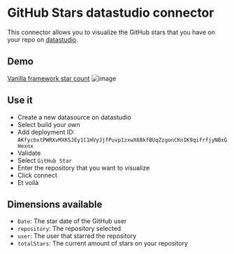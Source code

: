 # GitHub Stars datastudio connector

This connector allows you to visualize the GitHub stars that you have on your repo on [datastudio](https://datastudio.google.com/).

## Demo

[Vanilla framework star count](https://datastudio.google.com/reporting/fe5e5df5-3717-40ac-a288-094dcc954df1)
![image](https://user-images.githubusercontent.com/2707508/101328353-cc947380-3867-11eb-96b6-b4701c904f55.png)


## Use it 

- Create a new datasource on datastudio
- Select build your own
- Add deployment ID: `AKfycbxtPWRXvMXKSJEy1C1HVyJjfPuvp1zxwX6BkfBUqZzgonCKnIK9qifrfjyNBxGHexnx`
- Validate
- Select `GitHub Star`
- Enter the repository that you want to visualize
- Click connect
- Et voilà

## Dimensions available

- `Date`: The star date of the GitHub user
- `repository`: The repository selected
- `user`: The user that starred the repository
- `totalStars`: The current amount of stars on your repository
